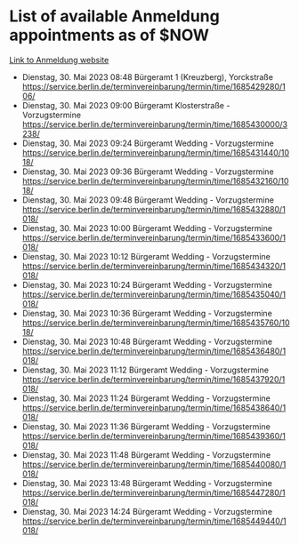 # List of available Anmeldung appointments as of $NOW
[Link to Anmeldung website](https://service.berlin.de/terminvereinbarung/termin/tag.php?termin=1&anliegen[]=120686&dienstleisterlist=122210,122217,327316,122219,327312,122227,327314,122231,327346,122243,327348,122254,122252,329742,122260,329745,122262,329748,122271,327278,122273,327274,122277,327276,330436,122280,327294,122282,327290,122284,327292,122291,327270,122285,327266,122286,327264,122296,327268,150230,329760,122297,327286,122294,327284,122312,329763,122314,329775,122304,327330,122311,327334,122309,327332,317869,122281,327352,122279,329772,122283,122276,327324,122274,327326,122267,329766,122246,327318,122251,327320,122257,327322,122208,327298,122226,327300&herkunft=http%3A%2F%2Fservice.berlin.de%2Fdienstleistung%2F120686%2F)
- Dienstag, 30. Mai 2023 08:48 Bürgeramt 1 (Kreuzberg), Yorckstraße https://service.berlin.de/terminvereinbarung/termin/time/1685429280/106/
- Dienstag, 30. Mai 2023 09:00 Bürgeramt Klosterstraße - Vorzugstermine https://service.berlin.de/terminvereinbarung/termin/time/1685430000/3238/
- Dienstag, 30. Mai 2023 09:24 Bürgeramt Wedding - Vorzugstermine https://service.berlin.de/terminvereinbarung/termin/time/1685431440/1018/
- Dienstag, 30. Mai 2023 09:36 Bürgeramt Wedding - Vorzugstermine https://service.berlin.de/terminvereinbarung/termin/time/1685432160/1018/
- Dienstag, 30. Mai 2023 09:48 Bürgeramt Wedding - Vorzugstermine https://service.berlin.de/terminvereinbarung/termin/time/1685432880/1018/
- Dienstag, 30. Mai 2023 10:00 Bürgeramt Wedding - Vorzugstermine https://service.berlin.de/terminvereinbarung/termin/time/1685433600/1018/
- Dienstag, 30. Mai 2023 10:12 Bürgeramt Wedding - Vorzugstermine https://service.berlin.de/terminvereinbarung/termin/time/1685434320/1018/
- Dienstag, 30. Mai 2023 10:24 Bürgeramt Wedding - Vorzugstermine https://service.berlin.de/terminvereinbarung/termin/time/1685435040/1018/
- Dienstag, 30. Mai 2023 10:36 Bürgeramt Wedding - Vorzugstermine https://service.berlin.de/terminvereinbarung/termin/time/1685435760/1018/
- Dienstag, 30. Mai 2023 10:48 Bürgeramt Wedding - Vorzugstermine https://service.berlin.de/terminvereinbarung/termin/time/1685436480/1018/
- Dienstag, 30. Mai 2023 11:12 Bürgeramt Wedding - Vorzugstermine https://service.berlin.de/terminvereinbarung/termin/time/1685437920/1018/
- Dienstag, 30. Mai 2023 11:24 Bürgeramt Wedding - Vorzugstermine https://service.berlin.de/terminvereinbarung/termin/time/1685438640/1018/
- Dienstag, 30. Mai 2023 11:36 Bürgeramt Wedding - Vorzugstermine https://service.berlin.de/terminvereinbarung/termin/time/1685439360/1018/
- Dienstag, 30. Mai 2023 11:48 Bürgeramt Wedding - Vorzugstermine https://service.berlin.de/terminvereinbarung/termin/time/1685440080/1018/
- Dienstag, 30. Mai 2023 13:48 Bürgeramt Wedding - Vorzugstermine https://service.berlin.de/terminvereinbarung/termin/time/1685447280/1018/
- Dienstag, 30. Mai 2023 14:24 Bürgeramt Wedding - Vorzugstermine https://service.berlin.de/terminvereinbarung/termin/time/1685449440/1018/
